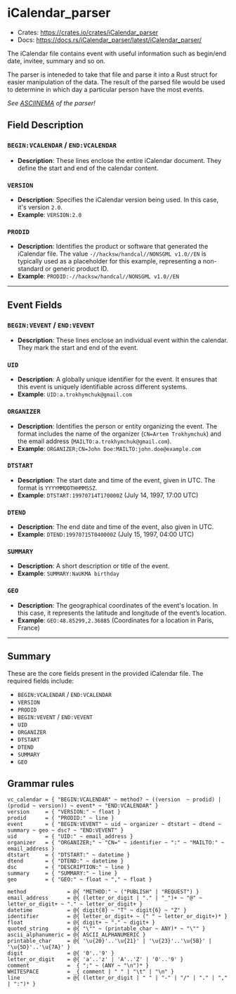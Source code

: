 # iCalendar_parser

* Crates: https://crates.io/crates/iCalendar_parser
* Docs: https://docs.rs/iCalendar_parser/latest/iCalendar_parser/

The iCalendar file contains event with useful information such as begin/end date, invitee, summary and so on.

The parser is inteneded to take that file and parse it into a Rust struct for easier manipulation of the data. The result of the parsed file would be used to determine in which day a particular person have the most events.

*See [ASCIINEMA](https://asciinema.org/a/ktJ8678THq7luDBPz8kG32BTf) of the parser!*

## Field Description

### `BEGIN:VCALENDAR` / `END:VCALENDAR`
- **Description**: These lines enclose the entire iCalendar document. They define the start and end of the calendar content.

### `VERSION`
- **Description**: Specifies the iCalendar version being used. In this case, it's version `2.0`.
- **Example**: `VERSION:2.0`

### `PRODID`
- **Description**: Identifies the product or software that generated the iCalendar file. The value `-//hacksw/handcal//NONSGML v1.0//EN` is typically used as a placeholder for this example, representing a non-standard or generic product ID.
- **Example**: `PRODID:-//hacksw/handcal//NONSGML v1.0//EN`

---

## Event Fields

### `BEGIN:VEVENT` / `END:VEVENT`
- **Description**: These lines enclose an individual event within the calendar. They mark the start and end of the event.

### `UID`
- **Description**: A globally unique identifier for the event. It ensures that this event is uniquely identifiable across different systems.
- **Example**: `UID:a.trokhymchuk@gmail.com`

### `ORGANIZER`
- **Description**: Identifies the person or entity organizing the event. The format includes the name of the organizer (`CN=Artem Trokhymchuk`) and the email address (`MAILTO:a.trokhymchuk@gmail.com`).
- **Example**: `ORGANIZER;CN=John Doe:MAILTO:john.doe@example.com`

### `DTSTART`
- **Description**: The start date and time of the event, given in UTC. The format is `YYYYMMDDTHHMMSSZ`.
- **Example**: `DTSTART:19970714T170000Z` (July 14, 1997, 17:00 UTC)

### `DTEND`
- **Description**: The end date and time of the event, also given in UTC.
- **Example**: `DTEND:19970715T040000Z` (July 15, 1997, 04:00 UTC)

### `SUMMARY`
- **Description**: A short description or title of the event.
- **Example**: `SUMMARY:NaUKMA birthday`

### `GEO`
- **Description**: The geographical coordinates of the event's location. In this case, it represents the latitude and longitude of the event’s location.
- **Example**: `GEO:48.85299,2.36885` (Coordinates for a location in Paris, France)

---

## Summary
These are the core fields present in the provided iCalendar file. The required fields include:
- `BEGIN:VCALENDAR` / `END:VCALENDAR`
- `VERSION`
- `PRODID`
- `BEGIN:VEVENT` / `END:VEVENT`
- `UID`
- `ORGANIZER`
- `DTSTART`
- `DTEND`
- `SUMMARY`
- `GEO`

## Grammar rules

```pest
vc_calendar = { "BEGIN:VCALENDAR" ~ method? ~ ((version  ~ prodid) | (prodid ~ version)) ~ event* ~ "END:VCALENDAR" }
version     = { "VERSION:" ~ float }
prodid      = { "PRODID:" ~ line }
event       = { "BEGIN:VEVENT" ~ uid ~ organizer ~ dtstart ~ dtend ~ summary ~ geo ~ dsc? ~ "END:VEVENT" }
uid         = { "UID:" ~ email_address }
organizer   = { "ORGANIZER;" ~ "CN=" ~ identifier ~ ":" ~ "MAILTO:" ~ email_address }
dtstart     = { "DTSTART:" ~ datetime }
dtend       = { "DTEND:" ~ datetime }
dsc         = { "DESCRIPTION:" ~ line }
summary     = { "SUMMARY:" ~ line }
geo         = { "GEO:" ~ float ~ "," ~ float }

method             = @{ "METHOD:" ~ ("PUBLISH" | "REQUEST") }
email_address      = @{ (letter_or_digit | "." | "_")+ ~ "@" ~ letter_or_digit+ ~ "." ~ letter_or_digit+ }
datetime           = @{ digit{8} ~ "T" ~ digit{6} ~ "Z" }
identifier         = @{ letter_or_digit+ ~ (" " ~ letter_or_digit+)* }
float              = @{ digit+ ~ "." ~ digit+ }
quoted_string      = @{ "\"" ~ (printable_char ~ ANY)* ~ "\"" }
ascii_alphanumeric = @{ ASCII_ALPHANUMERIC }
printable_char     = @{ '\u{20}'..'\u{21}' | '\u{23}'..'\u{5B}' | '\u{5D}'..'\u{7A}' }
digit              = @{ '0'..'9' }
letter_or_digit    = @{ 'a'..'z' | 'A'..'Z' | '0'..'9' }
comment            =  { ";" ~ (ANY ~ "\n")* }
WHITESPACE         = _{ comment | " " | "\t" | "\n" }
line               = @{ (letter_or_digit | " " | "-" | "/" | "." | "," | ":")* }
```